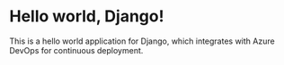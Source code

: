 # Hello world, Django!
This is a hello world application for Django, which integrates with Azure DevOps for continuous deployment.
